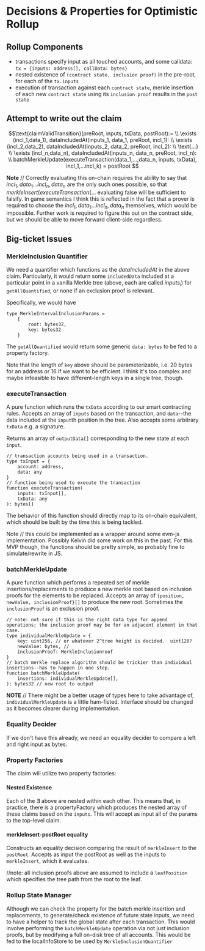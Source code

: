 # Decisions & Properties for Optimistic Rollup
## Rollup Components
- transactions specify input as all touched accounts, and some calldata: `tx = {inputs: address[], callData: bytes}`
- nested existence of `(contract state, inclusion proof)` in the pre-root, for each of the `tx.inputs`
- execution of transaction against each `contract state`, merkle insertion of each new `contract state`  using its `inclusion proof` results in the `post state`

## Attempt to write out the claim

$$\text{claimValidTransition}(preRoot, inputs, txData, postRoot):=  \\ 
\exists (incl_1,data_1), dataIncludedAt(inputs_1, data_1, preRoot, incl_1): \\ 
\exists (incl_2,data_2), dataIncludedAt(inputs_2, data_2, preRoot, incl_2): \\ 
\text{...} \\
\exists (incl_n,data_n), dataIncludedAt(inputs_n, data_n, preRoot, incl_n): \\ 
batchMerkleUpdate(executeTransaction(data_1,...,data_n, inputs, txData), incl_1,...incl_k) = postRoot
$$

**Note** // Correctly evaluating this on-chain requires the ability to say that $incl_1, data_1 ... incl_n, data_n$ are the only such ones possible, so that $merkleInsert(executeTransaction(...$ evaluating false will be sufficient to falsify.  In game semantics I think this is reflected in the fact that a prover is required to choose the $incl_1, data_1 ... incl_n, data_n$ themselves, which would be impossible.  Further work is required to figure this out on the contract side, but we should be able to move forward client-side regardless.

## Big-ticket Issues

### MerkleInclusion Quantifier
We need a quantifier which functions as the $dataIncludedAt$ in the above claim. Particularly, it would return some `includedData` included at a particular point in a vanilla Merkle tree (above, each are called $inputs_i$) for `getAllQuantified`, or none if an exclusion proof is relevant.

Specifically, we would have 
```typescript=
type MerkleIntervalInclusionParams =
    {
        root: bytes32,
        key: bytes32
    }
```
The `getAllQuantified` would return some generic `data: bytes` to be fed to a property factory.

Note that the length of `key` above should be parameterizable, i.e. 20 bytes for an address or 16 if we want to be efficient.  I think it's too complex and maybe infeasible to have different-length keys in a single tree, though.

### executeTransaction
A pure function which runs the `txData` according to our smart contracting rules. Accepts an array of `inputs` based on the transaction, and `data`--the data included at the `input`th position in the tree. Also accepts some arbitrary `txData` e.g. a signature.

Returns an array of `outputData[]` corresponding to the new state at each `input`.

```typescript=
// transaction accounts being used in a transaction.
type txInput = {
    account: address,
    data: any
}
// function being used to execute the transaction
function executeTransaction(
    inputs: txInput[],
    txData: any
): bytes[]
```

The behavior of this function should directly map to its on-chain equivalent, which should be built by the time this is being tackled.

Note // this could be implemented as a wrapper around some evm-js implementation. Possibly Kelvin did some work on this in the past.  For this MVP though, the functions should be pretty simple, so probably fine to simulate/rewrite in JS.


### batchMerkleUpdate
A pure function which performs a repeated set of merkle insertions/replacements to produce a new merkle root based on inclusion proofs for the elements to be replaced.  Accepts an array of `{position, newValue, inclusionProof}[]` to produce the new root.  Sometimes the `inclusionProof` is an exclusion proof.

```typescript=
// note: not sure if this is the right data type for append operations; the inclusion proof may be for an adjacent element in that case.
type individualMerkleUpdate = {
    key: uint256, // or whatever 2^tree height is decided.  uint128?
    newValue: bytes, //
    inclusionProof: MerkleInclusionroof
}
// batch merkle replace algorithm should be trickier than individual insertions--has to happen in one step.
function batchMerkleUpdate(
    insertions: individualMerkleUpdate[],
): bytes32 // new root to output
```

**NOTE** // There might be a better usage of types here to take advantage of, `individualMerkleUpdate` is a little ham-fisted. Interface should be changed as it becomes clearer during implementation.

### Equality Decider
If we don't have this already, we need an equality decider to compare a left and right input as bytes.

### Property Factories
The claim will utilize two property factories:
#### Nested Existence
Each of the $\exists$ above are nested within each other.  This means that, in practice, there is a propertyFactory which produces the nested array of these claims based on the `inputs`.  This will accept as input all of the params to the top-level claim.
#### merkleInsert-postRoot equality
Constructs an equality decision comparing the result of `merkleInsert` to the `postRoot`.  Accepts as input the postRoot as well as the inputs to `merkleInsert`, which it evaluates.

//note: all inclusion proofs above are assumed to include a `leafPosition` which specifies the tree path from the root to the leaf.
### Rollup State Manager
Although we can check the property for the batch merkle insertion and replacements, to generate/check existence of future state inputs, we need to have a helper to track the global state after each transaction.   This would involve performing the `batchMerkleUpdate` operation via not just inclusion proofs, but by modifying a full on-disk tree of all accounts.  This would be fed to the localInfoStore to be used by `MerkleInclusionQuantifier`
